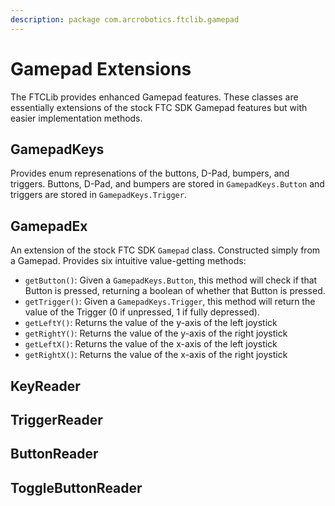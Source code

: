```yaml
---
description: package com.arcrobotics.ftclib.gamepad
---
```


# Gamepad Extensions

The FTCLib provides enhanced Gamepad features. These classes are essentially extensions of the stock FTC SDK Gamepad features but with easier implementation methods.

## GamepadKeys

Provides enum represenations of the buttons, D-Pad, bumpers, and triggers. Buttons, D-Pad, and bumpers are stored in `GamepadKeys.Button` and triggers are stored in `GamepadKeys.Trigger`.

## GamepadEx

An extension of the stock FTC SDK `Gamepad` class. Constructed simply from a Gamepad. Provides six intuitive value-getting methods:

* `getButton()`: Given a `GamepadKeys.Button`, this method will check if that Button is pressed, returning a boolean of whether that Button is pressed.
* `getTrigger()`: Given a `GamepadKeys.Trigger`, this method will return the value of the Trigger \(0 if unpressed, 1 if fully depressed\).
* `getLeftY()`: Returns the value of the y-axis of the left joystick
* `getRightY()`: Returns the value of the y-axis of the right joystick
* `getLeftX()`: Returns the value of the x-axis of the left joystick
* `getRightX()`: Returns the value of the x-axis of the right joystick

## KeyReader

## TriggerReader

## ButtonReader

## ToggleButtonReader

